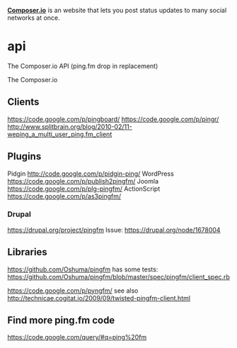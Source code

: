 **[Composer.io](http://composer.io)** is an website that lets you post status updates to many social networks at once.


api
===

The Composer.io API (ping.fm drop in replacement)


The Composer.io


Clients
------

https://code.google.com/p/pingboard/
https://code.google.com/p/pingr/
http://www.splitbrain.org/blog/2010-02/11-weping_a_multi_user_ping.fm_client

Plugins
--------
Pidgin http://code.google.com/p/pidgin-ping/
WordPress https://code.google.com/p/publish2pingfm/
Joomla https://code.google.com/p/plg-pingfm/
ActionScript https://code.google.com/p/as3pingfm/

### Drupal ###
https://drupal.org/project/pingfm
Issue: https://drupal.org/node/1678004

Libraries
---------

https://github.com/Oshuma/pingfm
has some tests: https://github.com/Oshuma/pingfm/blob/master/spec/pingfm/client_spec.rb

https://code.google.com/p/pyngfm/
see also http://technicae.cogitat.io/2009/09/twisted-pingfm-client.html

Find more ping.fm code
---------------------------
https://code.google.com/query/#q=ping%20fm



